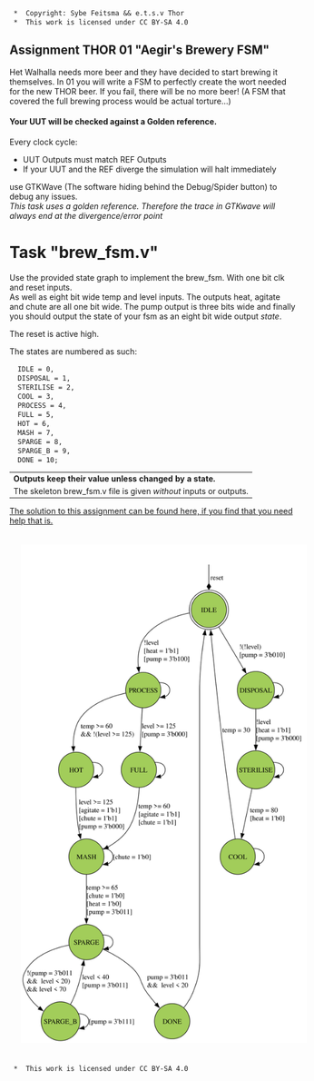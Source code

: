 ```
 *  Copyright: Sybe Feitsma && e.t.s.v Thor
 *  This work is licensed under CC BY-SA 4.0 
```

## Assignment THOR 01 "Aegir's Brewery FSM" 

  Het Walhalla needs more beer and they have decided to start brewing it themselves. In 01 you will write a FSM to perfectly create the wort needed for the new THOR beer. If you fail, there will be no more beer!
  (A FSM that covered the full brewing process would be actual torture...)
  
#### Your UUT will be checked against a Golden reference. 
  Every clock cycle:

  - UUT Outputs must match REF Outputs
  - If your UUT and the REF diverge the simulation will halt immediately

  use GTKWave (The software hiding behind the Debug/Spider button) to debug any issues.\
  *This task uses a golden reference. Therefore the trace in GTKwave will always end at the divergence/error point*

# Task "brew_fsm.v"
  Use the provided state graph to implement the brew_fsm. With one bit clk and reset inputs.\
  As well as eight bit wide temp and level inputs. The outputs heat, agitate and chute are all one bit wide. The pump output is three bits wide and finally you should output the state of your fsm as an eight bit wide output _state_.

  The reset is active high.

  The states are numbered as such:
  ```
    IDLE = 0,
    DISPOSAL = 1,
    STERILISE = 2,
    COOL = 3,
    PROCESS = 4,
    FULL = 5,
    HOT = 6,
    MASH = 7,
    SPARGE = 8,
    SPARGE_B = 9,
    DONE = 10;
  ```
  | |
  | -- |
  |  **Outputs keep their value unless changed by a state.** | |
  The skeleton brew_fsm.v file is given _without_ inputs or outputs.| |


  [The solution to this assignment can be found here, if you find that you need help that is.](https://github.com/OffCourseOrg/verilog/blob/master/assignments/T-01A-aegir-brewery/brew_fsm_ref.v)

<img src="fsm.svg" style="background-color:white;margin:20px;max-width:100%;">

```
 *  This work is licensed under CC BY-SA 4.0 
```